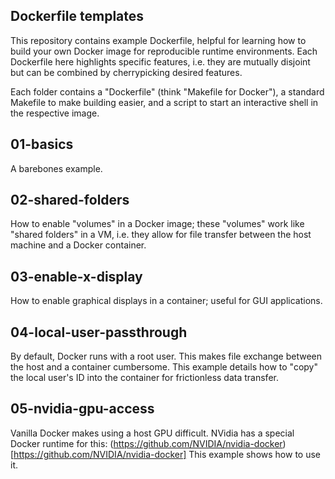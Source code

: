 ## Dockerfile templates

This repository contains example Dockerfile, helpful for learning how to build your own Docker image for reproducible runtime environments. Each Dockerfile here highlights specific features, i.e. they are mutually disjoint but can be combined by cherrypicking desired features.

Each folder contains a "Dockerfile" (think "Makefile for Docker"), a standard Makefile to make building easier, and a script to start an interactive shell in the respective image.  

## 01-basics
A barebones example.

## 02-shared-folders
How to enable "volumes" in a Docker image; these "volumes" work like "shared folders" in a VM, i.e. they allow for file transfer between the host machine and a Docker container.

## 03-enable-x-display
How to enable graphical displays in a container; useful for GUI applications.

## 04-local-user-passthrough
By default, Docker runs with a root user. This makes file exchange between the host and a container cumbersome. This example details how to "copy" the local user's ID into the container for frictionless data transfer.

## 05-nvidia-gpu-access
Vanilla Docker makes using a host GPU difficult. NVidia has a special Docker runtime for this: (https://github.com/NVIDIA/nvidia-docker)[https://github.com/NVIDIA/nvidia-docker] This example shows how to use it.

